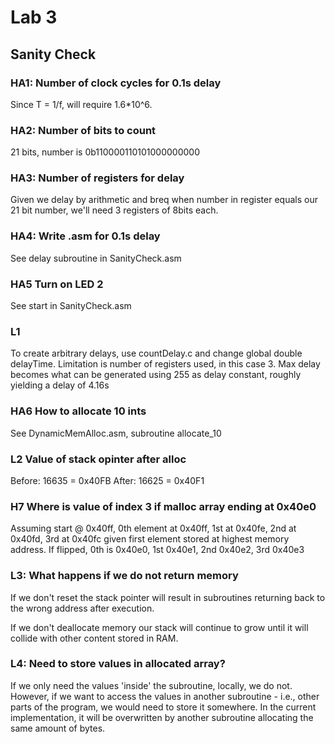 # Lab 3

## Sanity Check

### HA1: Number of clock cycles for 0.1s delay

Since T = 1/f, will require 1.6*10^6.

### HA2: Number of bits to count

21 bits, number is 0b110000110101000000000

### HA3: Number of registers for delay

Given we delay by arithmetic and breq when number in register
equals our 21 bit number, we'll need 3 registers of 8bits each.

### HA4: Write .asm for 0.1s delay

See delay subroutine in SanityCheck.asm

### HA5 Turn on LED 2

See start in SanityCheck.asm

### L1

To create arbitrary delays, use countDelay.c and change global double delayTime. Limitation is number of registers
used, in this case 3. Max delay becomes what can be generated using 255 as delay constant, roughly yielding a delay of 4.16s

### HA6 How to allocate 10 ints

See DynamicMemAlloc.asm, subroutine allocate_10

### L2 Value of stack opinter after alloc

Before: 16635 = 0x40FB
After: 16625 = 0x40F1

### H7 Where is value of index 3 if malloc array ending at 0x40e0

Assuming start @ 0x40ff, 0th element at 0x40ff, 1st at 0x40fe, 2nd at 0x40fd, 3rd at 0x40fc
given first element stored at highest memory address. If flipped, 0th is 0x40e0, 1st 0x40e1,
2nd 0x40e2, 3rd 0x40e3

### L3: What happens if we do not return memory

If we don't reset the stack pointer will result in subroutines returning back to the wrong address after execution.

If we don't deallocate memory our stack will continue to grow until it will collide with other content stored in RAM.

### L4: Need to store values in allocated array?

If we only need the values 'inside' the subroutine, locally, we do not. However, if we want to access the values
in another subroutine - i.e., other parts of the program, we would need to store it somewhere. In the current implementation,
it will be overwritten by another subroutine allocating the same amount of bytes.
